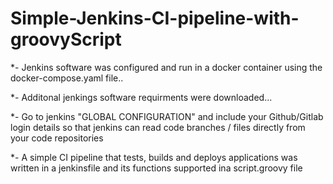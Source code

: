 # Simple-Jenkins-CI-pipeline-with-groovyScript

*- Jenkins software was configured and run in a docker container using the docker-compose.yaml file..

*- Additonal jenkings software requirments were downloaded...

*- Go to jenkins "GLOBAL CONFIGURATION" and include your Github/Gitlab login details so that jenkins can read code branches / files directly from your code repositories 

*- A simple CI pipeline that tests, builds  and deploys applications was written in a jenkinsfile and its functions supported ina script.groovy file
